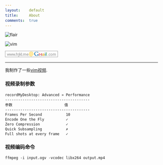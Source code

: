 ```yaml
---
layout:    default
title:     About
comments:  true
---
```


![flair](http://stackexchange.com/users/flair/141612.png)

![vim](http://www.vim.org/images/vim.vialle.love.anim.gif)

![gmail](/img/gmail.png)

----

我制作了一些[vim视频][3].

### 视频录制参数

    recordMyDesktop: Advanced » Performance
    ---------------------------------------
    参数                        值
    ---------------------------------------
    Frames Per Second           10
    Encode One the Fly          ✓
    Zero Compression            ✓
    Quick Subsampling           ✗
    Full shots at every frame   ✓

### 视频编码命令

    ffmpeg -i input.ogv -vcodec libx264 output.mp4
    

  [0]: http://www.youku.com/playlist_show/id_17784877.html "markdown"
  [1]: http://hjkl.me/git/2012/05/29/git-jekyll-blogging.html "jekyll"
  [2]: http://www.tudou.com/programs/view/Nbz3C92uFuQ/ "os革命"
  [3]: http://hjkl.me/vim/2012/06/14/vim-plugin.html "vim-plugin"
  [4]: http://www.youku.com/playlist_show/id_17809467.html "linux-bash"
